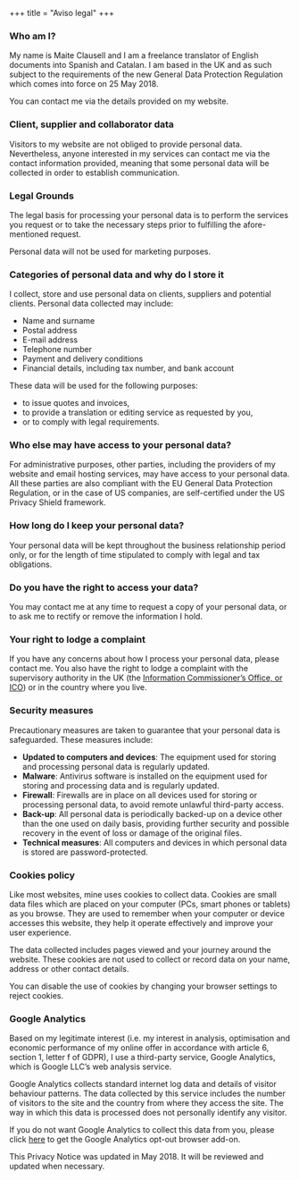 +++
title = "Aviso legal"
+++

### Who am I?

My name is Maite Clausell and I am a freelance translator of English documents into Spanish and Catalan. I am based in the UK and as such subject to the requirements of the new General Data Protection Regulation which comes into force on 25 May 2018.

You can contact me via the details provided on my website.

### Client, supplier and collaborator data

Visitors to my website are not obliged to provide personal data. Nevertheless, anyone interested in my services can contact me via the contact information provided, meaning that some personal data will be collected in order to establish communication.

### Legal Grounds

The legal basis for processing your personal data is to perform the services you request or to take the necessary steps prior to fulfilling the afore-mentioned request.

Personal data will not be used for marketing purposes.

### Categories of personal data and why do I store it

I collect, store and use personal data on clients, suppliers and potential clients. Personal data collected may include:

- Name and surname
- Postal address
- E-mail address
- Telephone number
- Payment and delivery conditions
- Financial details, including tax number, and bank account

These data will be used for the following purposes:

- to issue quotes and invoices,
- to provide a translation or editing service as requested by you,
- or to comply with legal requirements.

### Who else may have access to your personal data?

For administrative purposes, other parties, including the providers of my website and email hosting services, may have access to your personal data. All these parties are also compliant with the EU General Data Protection Regulation, or in the case of US companies, are self-certified under the US Privacy Shield framework.

### How long do I keep your personal data?

Your personal data will be kept throughout the business relationship period only, or for the length of time stipulated to comply with legal and tax obligations.

### Do you have the right to access your data?

You may contact me at any time to request a copy of your personal data, or to ask me to rectify or remove the information I hold.

### Your right to lodge a complaint

If you have any concerns about how I process your personal data, please contact me. You also have the right to lodge a complaint with the supervisory authority in the UK (the [Information Commissioner’s Office, or ICO](https://ico.org.uk/)) or in the country where you live.

### Security measures

Precautionary measures are taken to guarantee that your personal data is safeguarded. These measures include:
- **Updated to computers and devices**: The equipment used for storing and processing personal data is regularly updated.
- **Malware**: Antivirus software is installed on the equipment used for storing and processing data and is regularly updated.
- **Firewall**: Firewalls are in place on all devices used for storing or processing personal data, to avoid remote unlawful third-party access.
- **Back-up**: All personal data is periodically backed-up on a device other than the one used on daily basis, providing further security and possible recovery in the event of loss or damage of the original files.
- **Technical measures**: All computers and devices in which personal data is stored are password-protected.

### Cookies policy

Like most websites, mine uses cookies to collect data. Cookies are small data files which are placed on your computer (PCs, smart phones or tablets) as you browse. They are used to remember when your computer or device accesses this website, they help it operate effectively and improve your user experience.

The data collected includes pages viewed and your journey around the website. These cookies are not used to collect or record data on your name, address or other contact details.

You can disable the use of cookies by changing your browser settings to reject cookies.

### Google Analytics

Based on my legitimate interest (i.e. my interest in analysis, optimisation and economic performance of my online offer in accordance with article 6, section 1, letter f of GDPR), I use a third-party service, Google Analytics, which is Google LLC’s web analysis service.

Google Analytics collects standard internet log data and details of visitor behaviour patterns. The data collected by this service includes the number of visitors to the site and the country from where they access the site. The way in which this data is processed does not personally identify any visitor.

If you do not want Google Analytics to collect this data from you, please click [here](https://tools.google.com/dlpage/gaoptout) to get the Google Analytics opt-out browser add-on.

This Privacy Notice was updated in May 2018. It will be reviewed and updated when necessary.
